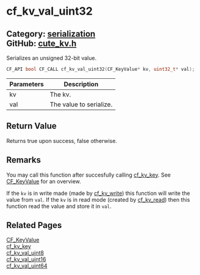 [](../header.md ':include')

# cf_kv_val_uint32

Category: [serialization](/api_reference?id=serialization)  
GitHub: [cute_kv.h](https://github.com/RandyGaul/cute_framework/blob/master/include/cute_kv.h)  
---

Serializes an unsigned 32-bit value.

```cpp
CF_API bool CF_CALL cf_kv_val_uint32(CF_KeyValue* kv, uint32_t* val);
```

Parameters | Description
--- | ---
kv | The kv.
val | The value to serialize.

## Return Value

Returns true upon success, false otherwise.

## Remarks

You may call this function after succesfully calling [cf_kv_key](/serialization/cf_kv_key.md). See [CF_KeyValue](/serialization/cf_keyvalue.md) for an overview.

If the `kv` is in write made (made by [cf_kv_write](/serialization/cf_kv_write.md)) this function will write the value from `val`. If the `kv` is in read mode
(created by [cf_kv_read](/serialization/cf_kv_read.md)) then this function read the value and store it in `val`.

## Related Pages

[CF_KeyValue](/serialization/cf_keyvalue.md)  
[cf_kv_key](/serialization/cf_kv_key.md)  
[cf_kv_val_uint8](/serialization/cf_kv_val_uint8.md)  
[cf_kv_val_uint16](/serialization/cf_kv_val_uint16.md)  
[cf_kv_val_uint64](/serialization/cf_kv_val_uint64.md)  
